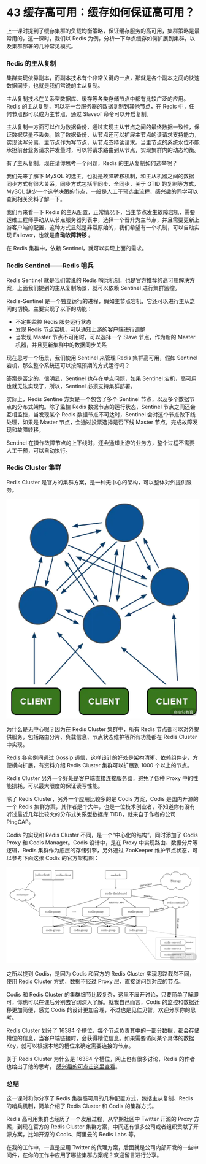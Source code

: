 # 43 缓存高可用：缓存如何保证高可用？

上一课时提到了缓存集群的负载均衡策略，保证缓存服务的高可用，集群策略是最常用的，这一课时，我们以 Redis 为例，分析一下单点缓存如何扩展到集群，以及集群部署的几种常见模式。

### Redis 的主从复制

集群实现依靠副本，而副本技术有个非常关键的一点，那就是各个副本之间的快速数据同步，也就是我们常说的主从复制。

主从复制技术在关系型数据库、缓存等各类存储节点中都有比较广泛的应用。Redis 的主从复制，可以将一台服务器的数据复制到其他节点，在 Redis 中，任何节点都可以成为主节点，通过 Slaveof 命令可以开启复制。

主从复制一方面可以作为数据备份，通过实现主从节点之间的最终数据一致性，保证数据尽量不丢失。除了数据备份，从节点还可以扩展主节点的读请求支持能力，实现读写分离，主节点作为写节点，从节点支持读请求。当主节点的系统水位不能承担前台业务请求并发量时，可以将请求路由到从节点，实现集群内的动态均衡。

有了主从复制，现在请你思考一个问题，Redis 的主从复制如何选举呢？

我们先来了解下 MySQL 的选主，也就是故障转移机制，和主从机器之间的数据同步方式有很大关系，同步方式包括半同步、全同步，关于 GTID 的复制等方式，MySQL 缺少一个选举决策的节点，一般是人工干预选主流程，感兴趣的同学可以查阅相关资料了解一下。

我们再来看一下 Redis 的主从配置，正常情况下，当主节点发生故障宕机，需要运维工程师手动从从节点服务器列表中，选择一个晋升为主节点，并且需要更新上游客户端的配置，这种方式显然是非常原始的，我们希望有一个机制，可以自动实现 Failover，也就是**自动故障转移** 。

在 Redis 集群中，依赖 Sentinel，就可以实现上面的需求。

### Redis Sentinel——Redis 哨兵

Redis Sentinel 就是我们常说的 Redis 哨兵机制，也是官方推荐的高可用解决方案，上面我们提到的主从复制场景，就可以依赖 Sentinel 进行集群监控。

Redis-Sentinel 是一个独立运行的进程，假如主节点宕机，它还可以进行主从之间的切换。主要实现了以下的功能：

- 不定期监控 Redis 服务运行状态
- 发现 Redis 节点宕机，可以通知上游的客户端进行调整
- 当发现 Master 节点不可用时，可以选择一个 Slave 节点，作为新的 Master 机器，并且更新集群中的数据同步关系

现在思考一个场景，我们使用 Sentinel 来管理 Redis 集群高可用，假如 Sentinel 宕机，那么整个系统还可以按照预期的方式运行吗？

答案是否定的，很明显，Sentinel 也存在单点问题，如果 Sentinel 宕机，高可用也就无法实现了，所以，Sentinel 必须支持集群部署。

实际上，Redis Sentine 方案是一个包含了多个 Sentinel 节点，以及多个数据节点的分布式架构。除了监控 Redis 数据节点的运行状态，Sentinel 节点之间还会互相监控，当发现某个 Redis 数据节点不可达时，Sentinel 会对这个节点做下线处理，如果是 Master 节点，会通过投票选择是否下线 Master 节点，完成故障发现和故障转移。

Sentinel 在操作故障节点的上下线时，还会通知上游的业务方，整个过程不需要人工干预，可以自动执行。

### Redis Cluster 集群

Redis Cluster 是官方的集群方案，是一种无中心的架构，可以整体对外提供服务。

![image](assets/CgqCHl8035SAXAiyAAMJUMzoREI936.png)

为什么是无中心呢？因为在 Redis Cluster 集群中，所有 Redis 节点都可以对外提供服务，包括路由分片、负载信息、节点状态维护等所有功能都在 Redis Cluster 中实现。

Redis 各实例间通过 Gossip 通信，这样设计的好处是架构清晰、依赖组件少，方便横向扩展，有资料介绍 Redis Cluster 集群可以扩展到 1000 个以上的节点。

Redis Cluster 另外一个好处是客户端直接连接服务器，避免了各种 Proxy 中的性能损耗，可以最大限度的保证读写性能。

除了 Redis Cluster，另外一个应用比较多的是 Codis 方案，Codis 是国内开源的一个 Redis 集群方案，其作者是个大牛，也是一位技术创业者，不知道你有没有听过最近几年比较火的分布式关系型数据库 TiDB，就来自于作者的公司 PingCAP。

Codis 的实现和 Redis Cluster 不同，是一个“中心化的结构”，同时添加了 Codis Proxy 和 Codis Manager。Codis 设计中，是在 Proxy 中实现路由、数据分片等逻辑，Redis 集群作为底层的存储引擎，另外通过 ZooKeeper 维护节点状态，可以参考下面这张 Codis 的官方架构图：

![image](assets/Ciqc1F80356AC3hsAAGOBK6892o262.png)

之所以提到 Codis，是因为 Codis 和官方的 Redis Cluster 实现思路截然不同，使用 Redis Cluster 方式，数据不经过 Proxy 层，直接访问到对应的节点。

Codis 和 Redis Cluster 的集群细节比较复杂，这里不展开讨论，只要简单了解即可，你也可以在课后分别去官网深入了解。就我自己而言，Codis 的监控和数据迁移更加简便，感觉 Codis 的设计更加合理，不过也是见仁见智，欢迎分享你的思考。

Redis Cluster 划分了 16384 个槽位，每个节点负责其中的一部分数据，都会存储槽位的信息，当客户端链接时，会获得槽位信息。如果需要访问某个具体的数据 Key，就可以根据本地的槽位来确定需要连接的节点。

关于 Redis Cluster 为什么是 16384 个槽位，网上也有很多讨论，Redis 的作者也给出了他的思考， [感兴趣的可点击这里查看](https://github.com/antirez/redis/issues/2576)。

### 总结

这一课时和你分享了 Redis 集群高可用的几种配置方式，包括主从复制、Redis 的哨兵机制，简单介绍了 Redis Cluster 和 Codis 的集群方式。

Redis 高可用集群也经历了一个发展过程，从早期社区中 Twitter 开源的 Proxy 方案，到现在官方的 Redis Cluster 集群方案，中间还有很多公司或者组织贡献了开源方案，比如开源的 Codis、阿里云的 Redis Labs 等。

在我的工作中，一直是应用 Twitter 的代理方案，后面就是公司内部开发的一些中间件，在你的工作中应用了哪些集群方案呢？欢迎留言进行分享。
